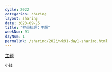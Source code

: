 ```yaml
---
cycle: 2022
categories: sharing
layout: sharing
date: 2023-09-25
title: "神學梳理：主題"
weekNum: 91
dayNum: 1
permalink: /sharing/2022/wk91-day1-sharing.html
---
```


[主題](https://drive.google.com/file/d/1kCo9n5t1RBkOC849FgDRgPvegY7ZACIf)

`小錢`
